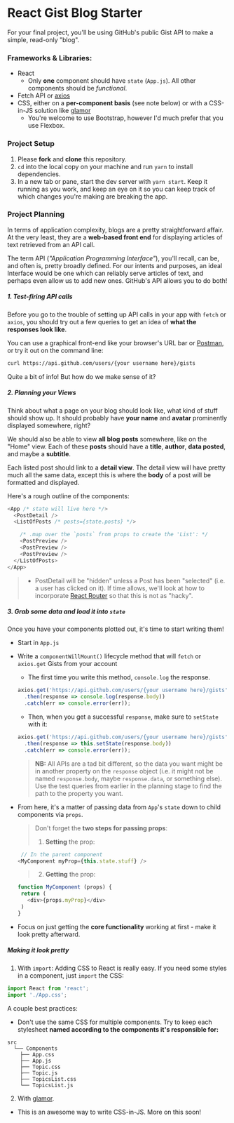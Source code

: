 # React Gist Blog Starter

For your final project, you'll be using GitHub's public Gist API to make a simple, read-only "blog".

### Frameworks & Libraries:
- React
  - Only **one** component should have `state` (`App.js`). All other components should be *functional*.
- Fetch API or [axios](https://github.com/mzabriskie/axios)
- CSS, either on a **per-component basis** (see note below) or with a CSS-in-JS solution like [glamor](https://github.com/threepointone/glamor)
  - You're welcome to use Bootstrap, however I'd much prefer that you use Flexbox.

### Project Setup

1. Please **fork** and **clone** this repository.
2. `cd` into the local copy on your machine and run `yarn` to install dependencies.
3. In a new tab or pane, start the dev server with `yarn start`. Keep it running as you work, and keep an eye on it so you can keep track of which changes you're making are breaking the app.


### Project Planning
In terms of application complexity, blogs are a pretty straightforward affair.
At the very least, they are a **web-based front end** for displaying articles of text retrieved from an API call.

The term API (*"Application Programming Interface"*), you'll recall, can be, and often is, pretty broadly defined. For our intents and purposes, an ideal Interface would be one which can reliably serve articles of text, and perhaps even allow us to add new ones. GitHub's API allows you to do both!

##### 1. Test-firing API calls

Before you go to the trouble of setting up API calls in your app with `fetch` or `axios`, you should try out a few queries to get an idea of **what the responses look like**.

You can use a graphical front-end like your browser's URL bar or [Postman](https://chrome.google.com/webstore/detail/postman/fhbjgbiflinjbdggehcddcbncdddomop?hl=en), or try it out on the command line:
```bash
curl https://api.github.com/users/{your username here}/gists
```
Quite a bit of info! But how do we make sense of it?

##### 2. Planning your Views

Think about what a page on your blog should look like, what kind of stuff should show up. It should probably have **your name** and **avatar** prominently displayed somewhere, right?

We should also be able to view **all blog posts** somewhere, like on the "Home" view. Each of these **posts** should have a **title**, **author**, **data posted**, and maybe a **subtitle**.

Each listed post should link to a **detail view**. The detail view will have pretty much all the same data, except this is where the **body** of a post will be formatted and displayed.

Here's a rough outline of the components:
```js
<App /* state will live here */>
  <PostDetail />
  <ListOfPosts /* posts={state.posts} */>

    /* .map over the `posts` from props to create the 'List': */
    <PostPreview />
    <PostPreview />
    <PostPreview />
  </ListOfPosts>
</App>
```
> * PostDetail will be "hidden" unless a Post has been "selected" (i.e. a user has clicked on it). If time allows, we'll look at how to incorporate [React Router](https://github.com/ReactTraining/react-router) so that this is not as "hacky".

##### 3. Grab some data and load it into `state`

Once you have your components plotted out, it's time to start writing them!

- Start in `App.js`
- Write a `componentWillMount()` lifecycle method that will `fetch` or `axios.get` Gists from your account
  - The first time you write this method, `console.log` the response.
  ```js
  axios.get('https://api.github.com/users/{your username here}/gists')
    .then(response => console.log(response.body))
    .catch(err => console.error(err));
  ```
  - Then, when you get a successful `response`, make sure to `setState` with it:
  ```js
  axios.get('https://api.github.com/users/{your username here}/gists')
    .then(response => this.setState(response.body))
    .catch(err => console.error(err));
  ```
  > **NB:** All APIs are a tad bit different, so the data you want might be in another property on the `response` object (i.e. it might not be named `response.body`, maybe `response.data`, or something else). Use the test queries from earlier in the planning stage to find the path to the property you want.

- From here, it's a matter of passing data from `App`'s `state` down to child components via `props`.
  > Don't forget the **two steps for passing props**:
  > 1. **Setting** the prop:

   ```javascript
    // In the parent component
   <MyComponent myProp={this.state.stuff} />
   ```

  > 2. **Getting** the prop:

   ```javascript
  function MyComponent (props) {
    return (
      <div>{props.myProp}</div>
    )
  }
  ```

- Focus on just getting the **core functionality** working at first - make it look pretty afterward.

##### Making it look pretty

1. With `import`:
Adding CSS to React is really easy. If you need some styles in a component, just `import` the CSS:

```javascript
import React from 'react';
import './App.css';
```

A couple best practices:
- Don't use the same CSS for multiple components. Try to keep each stylesheet **named according to the components it's responsible for:**

```
src
  └── Components
    ├── App.css
    ├── App.js
    ├── Topic.css
    ├── Topic.js
    ├── TopicsList.css
    └── TopicsList.js
```

2. With [glamor](https://github.com/threepointone/glamor).
- This is an awesome way to write CSS-in-JS. More on this soon!
